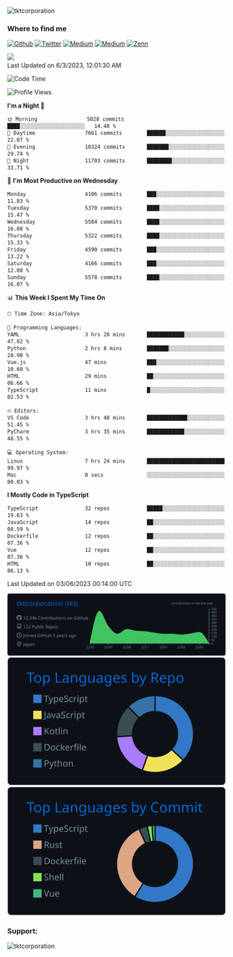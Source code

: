 <p align="left"> <img src="https://komarev.com/ghpvc/?username=tktcorporation&label=Profile%20views&color=0e75b6&style=flat" alt="tktcorporation" /> </p>

<h3>Where to find me</h3>
<p>
<a href="https://github.com/tktcorporation" target="_blank"><img alt="Github" src="https://img.shields.io/badge/GitHub-%2312100E.svg?&style=for-the-badge&logo=Github&logoColor=white" /></a>
<a href="https://twitter.com/tktcorporation" target="_blank"><img alt="Twitter" src="https://img.shields.io/badge/twitter-%231DA1F2.svg?&style=for-the-badge&logo=twitter&logoColor=white" /></a>
<a href="https://www.linkedin.com/in/tktcorporation" target="_blank"><img alt="Medium" src="https://img.shields.io/badge/linkdin-0a66c2.svg?&style=for-the-badge&logo=linkedin&logoColor=white" /></a>
<a href="https://qiita.com/tktcorporation" target="_blank"><img alt="Medium" src="https://img.shields.io/badge/qiita-55C500.svg?&style=for-the-badge&logo=qiita&logoColor=white" /></a>
<a href="https://zenn.dev/tktcorporation" target="_blank"><img alt="Zenn" src="https://img.shields.io/badge/Zenn-3EA8FF.svg?&style=for-the-badge&logo=Zenn&logoColor=white" /></a>
</p>

<!--START_SECTION:lapras-card-->
<a href="https://lapras.com/public/tktcorporation" target="_blank" rel="noopener noreferrer"><img src="https://lapras-card-generator.vercel.app/api/svg?e=3.86&b=3.48&i=3.58&b1=%23232323&b2=%236d6d6d&i1=%23212121&i2=%23818181&l=en" width="300" ></a>  
Last Updated on 6/3/2023, 12:01:30 AM
<!--END_SECTION:lapras-card-->
  
<!--START_SECTION:waka-->
![Code Time](http://img.shields.io/badge/Code%20Time-992%20hrs%2026%20mins-blue)

![Profile Views](http://img.shields.io/badge/Profile%20Views-0-blue)

**I'm a Night 🦉** 

```text
🌞 Morning                5028 commits        ████░░░░░░░░░░░░░░░░░░░░░   14.48 % 
🌆 Daytime                7661 commits        ██████░░░░░░░░░░░░░░░░░░░   22.07 % 
🌃 Evening                10324 commits       ███████░░░░░░░░░░░░░░░░░░   29.74 % 
🌙 Night                  11703 commits       ████████░░░░░░░░░░░░░░░░░   33.71 % 
```
📅 **I'm Most Productive on Wednesday** 

```text
Monday                   4106 commits        ███░░░░░░░░░░░░░░░░░░░░░░   11.83 % 
Tuesday                  5370 commits        ████░░░░░░░░░░░░░░░░░░░░░   15.47 % 
Wednesday                5584 commits        ████░░░░░░░░░░░░░░░░░░░░░   16.08 % 
Thursday                 5322 commits        ████░░░░░░░░░░░░░░░░░░░░░   15.33 % 
Friday                   4590 commits        ███░░░░░░░░░░░░░░░░░░░░░░   13.22 % 
Saturday                 4166 commits        ███░░░░░░░░░░░░░░░░░░░░░░   12.00 % 
Sunday                   5578 commits        ████░░░░░░░░░░░░░░░░░░░░░   16.07 % 
```


📊 **This Week I Spent My Time On** 

```text
🕑︎ Time Zone: Asia/Tokyo

💬 Programming Languages: 
YAML                     3 hrs 28 mins       ████████████░░░░░░░░░░░░░   47.02 % 
Python                   2 hrs 8 mins        ███████░░░░░░░░░░░░░░░░░░   28.90 % 
Vue.js                   47 mins             ███░░░░░░░░░░░░░░░░░░░░░░   10.60 % 
HTML                     29 mins             ██░░░░░░░░░░░░░░░░░░░░░░░   06.66 % 
TypeScript               11 mins             █░░░░░░░░░░░░░░░░░░░░░░░░   02.53 % 

🔥 Editors: 
VS Code                  3 hrs 48 mins       █████████████░░░░░░░░░░░░   51.45 % 
PyCharm                  3 hrs 35 mins       ████████████░░░░░░░░░░░░░   48.55 % 

💻 Operating System: 
Linux                    7 hrs 24 mins       █████████████████████████   99.97 % 
Mac                      0 secs              ░░░░░░░░░░░░░░░░░░░░░░░░░   00.03 % 
```

**I Mostly Code in TypeScript** 

```text
TypeScript               32 repos            █████░░░░░░░░░░░░░░░░░░░░   19.63 % 
JavaScript               14 repos            ██░░░░░░░░░░░░░░░░░░░░░░░   08.59 % 
Dockerfile               12 repos            ██░░░░░░░░░░░░░░░░░░░░░░░   07.36 % 
Vue                      12 repos            ██░░░░░░░░░░░░░░░░░░░░░░░   07.36 % 
HTML                     10 repos            ██░░░░░░░░░░░░░░░░░░░░░░░   06.13 % 
```




 Last Updated on 03/06/2023 00:14:00 UTC
<!--END_SECTION:waka-->

[![](https://raw.githubusercontent.com/tktcorporation/tktcorporation/master/profile-summary-card-output/github_dark/0-profile-details.svg)](https://github.com/vn7n24fzkq/github-profile-summary-cards)
[![](https://raw.githubusercontent.com/tktcorporation/tktcorporation/master/profile-summary-card-output/github_dark/1-repos-per-language.svg)](https://github.com/vn7n24fzkq/github-profile-summary-cards) [![](https://raw.githubusercontent.com/tktcorporation/tktcorporation/master/profile-summary-card-output/github_dark/2-most-commit-language.svg)](https://github.com/vn7n24fzkq/github-profile-summary-cards)

<h3 align="left">Support:</h3>
<p><a href="https://www.buymeacoffee.com/tktcorporation"> <img align="left" src="https://cdn.buymeacoffee.com/buttons/v2/default-yellow.png" height="50" width="210" alt="tktcorporation" /></a></p><br><br>
